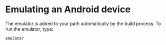 # Emulating an Android device

The emulator is added to your path automatically by the build process. To run the emulator, type:

```
emulator
```
